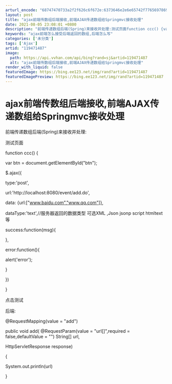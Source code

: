 ```yaml
---
arturl_encode: "68747470733a2f2f626c6f672e:6373646e2e6e65742f77656978696e5f33323532353435372f:61727469636c652f64657461696c732f313139343731343837"
layout: post
title: "ajax前端传数组后端接收,前端AJAX传递数组给Springmvc接收处理"
date: 2021-08-05 23:08:01 +0800
description: "前端传递数组后端(Spring)来接收并处理:测试页面function ccc() {var btn"
keywords: "ajax前端怎么接受后端返回的数组,后端怎么写"
categories: ['未分类']
tags: ['Ajax']
artid: "119471487"
image:
  path: https://api.vvhan.com/api/bing?rand=sj&artid=119471487
  alt: "ajax前端传数组后端接收,前端AJAX传递数组给Springmvc接收处理"
render_with_liquid: false
featuredImage: https://bing.ee123.net/img/rand?artid=119471487
featuredImagePreview: https://bing.ee123.net/img/rand?artid=119471487
---
```


# ajax前端传数组后端接收,前端AJAX传递数组给Springmvc接收处理

前端传递数组后端(Spring)来接收并处理:

测试页面

function ccc() {

var btn = document.getElementById("btn");

$.ajax({

type:'post',

url:'http://localhost:8080/event/add.do',

data: {url:["www.baidu.com","www.qq.com"]},

dataType:'text',//服务器返回的数据类型 可选XML ,Json jsonp script htmltext等

success:function(msg){

},

error:function(){

alert('error');

}

})

}

点击测试

后端:

@RequestMapping(value = "add")

public void add( @RequestParam(value = "url[]",required = false,defaultValue = "") String[] url,

HttpServletResponse response)

{

System.out.println(url)

}